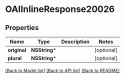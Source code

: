 # OAIInlineResponse20026

## Properties
Name | Type | Description | Notes
------------ | ------------- | ------------- | -------------
**original** | **NSString*** |  | [optional] 
**plural** | **NSString*** |  | [optional] 

[[Back to Model list]](../README.md#documentation-for-models) [[Back to API list]](../README.md#documentation-for-api-endpoints) [[Back to README]](../README.md)


